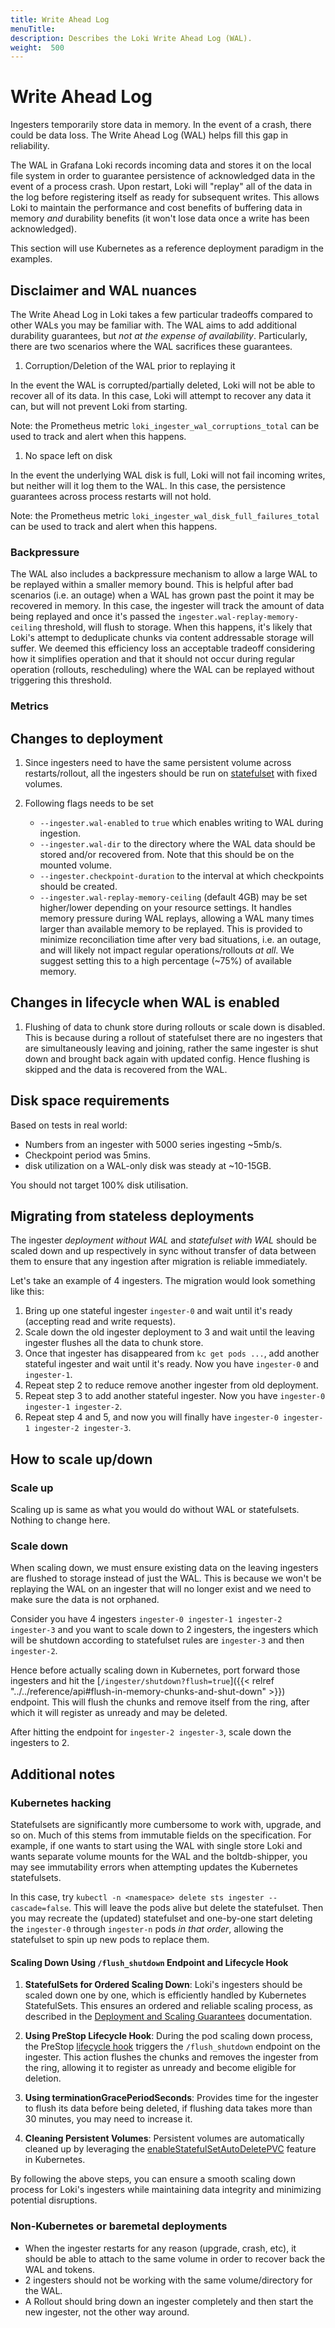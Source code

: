 ```yaml
---
title: Write Ahead Log
menuTitle:  
description: Describes the Loki Write Ahead Log (WAL).
weight:  500
---
```


# Write Ahead Log

Ingesters temporarily store data in memory. In the event of a crash, there could be data loss. The Write Ahead Log (WAL) helps fill this gap in reliability.

The WAL in Grafana Loki records incoming data and stores it on the local file system in order to guarantee persistence of acknowledged data in the event of a process crash. Upon restart, Loki will "replay" all of the data in the log before registering itself as ready for subsequent writes. This allows Loki to maintain the performance and cost benefits of buffering data in memory _and_ durability benefits (it won't lose data once a write has been acknowledged).

This section will use Kubernetes as a reference deployment paradigm in the examples.

## Disclaimer and WAL nuances

The Write Ahead Log in Loki takes a few particular tradeoffs compared to other WALs you may be familiar with. The WAL aims to add additional durability guarantees, but _not at the expense of availability_. Particularly, there are two scenarios where the WAL sacrifices these guarantees.

1) Corruption/Deletion of the WAL prior to replaying it

In the event the WAL is corrupted/partially deleted, Loki will not be able to recover all of its data. In this case, Loki will attempt to recover any data it can, but will not prevent Loki from starting.

Note: the Prometheus metric `loki_ingester_wal_corruptions_total` can be used to track and alert when this happens.

1) No space left on disk

In the event the underlying WAL disk is full, Loki will not fail incoming writes, but neither will it log them to the WAL. In this case, the persistence guarantees across process restarts will not hold.

Note: the Prometheus metric `loki_ingester_wal_disk_full_failures_total` can be used to track and alert when this happens.


### Backpressure

The WAL also includes a backpressure mechanism to allow a large WAL to be replayed within a smaller memory bound. This is helpful after bad scenarios (i.e. an outage) when a WAL has grown past the point it may be recovered in memory. In this case, the ingester will track the amount of data being replayed and once it's passed the `ingester.wal-replay-memory-ceiling` threshold, will flush to storage. When this happens, it's likely that Loki's attempt to deduplicate chunks via content addressable storage will suffer. We deemed this efficiency loss an acceptable tradeoff considering how it simplifies operation and that it should not occur during regular operation (rollouts, rescheduling) where the WAL can be replayed without triggering this threshold.

### Metrics

## Changes to deployment

1. Since ingesters need to have the same persistent volume across restarts/rollout, all the ingesters should be run on [statefulset](https://kubernetes.io/docs/concepts/workloads/controllers/statefulset/) with fixed volumes.

2. Following flags needs to be set
    * `--ingester.wal-enabled` to `true` which enables writing to WAL during ingestion.
    * `--ingester.wal-dir` to the directory where the WAL data should be stored and/or recovered from. Note that this should be on the mounted volume.
    * `--ingester.checkpoint-duration` to the interval at which checkpoints should be created.
    * `--ingester.wal-replay-memory-ceiling` (default 4GB) may be set higher/lower depending on your resource settings. It handles memory pressure during WAL replays, allowing a WAL many times larger than available memory to be replayed. This is provided to minimize reconciliation time after very bad situations, i.e. an outage, and will likely not impact regular operations/rollouts _at all_. We suggest setting this to a high percentage (~75%) of available memory.

## Changes in lifecycle when WAL is enabled

1. Flushing of data to chunk store during rollouts or scale down is disabled. This is because during a rollout of statefulset there are no ingesters that are simultaneously leaving and joining, rather the same ingester is shut down and brought back again with updated config. Hence flushing is skipped and the data is recovered from the WAL.

## Disk space requirements

Based on tests in real world:

* Numbers from an ingester with 5000 series ingesting ~5mb/s.
* Checkpoint period was 5mins.
* disk utilization on a WAL-only disk was steady at ~10-15GB.

You should not target 100% disk utilisation.

## Migrating from stateless deployments

The ingester _deployment without WAL_ and _statefulset with WAL_ should be scaled down and up respectively in sync without transfer of data between them to ensure that any ingestion after migration is reliable immediately.

Let's take an example of 4 ingesters. The migration would look something like this:

1. Bring up one stateful ingester `ingester-0` and wait until it's ready (accepting read and write requests).
2. Scale down the old ingester deployment to 3 and wait until the leaving ingester flushes all the data to chunk store.
3. Once that ingester has disappeared from `kc get pods ...`, add another stateful ingester and wait until it's ready. Now you have `ingester-0` and `ingester-1`.
4. Repeat step 2 to reduce remove another ingester from old deployment.
5. Repeat step 3 to add another stateful ingester. Now you have `ingester-0 ingester-1 ingester-2`.
6. Repeat step 4 and 5, and now you will finally have `ingester-0 ingester-1 ingester-2 ingester-3`.

## How to scale up/down

### Scale up

Scaling up is same as what you would do without WAL or statefulsets. Nothing to change here.

### Scale down

When scaling down, we must ensure existing data on the leaving ingesters are flushed to storage instead of just the WAL. This is because we won't be replaying the WAL on an ingester that will no longer exist and we need to make sure the data is not orphaned.

Consider you have 4 ingesters `ingester-0 ingester-1 ingester-2 ingester-3` and you want to scale down to 2 ingesters, the ingesters which will be shutdown according to statefulset rules are `ingester-3` and then `ingester-2`.

Hence before actually scaling down in Kubernetes, port forward those ingesters and hit the [`/ingester/shutdown?flush=true`]({{< relref "../../reference/api#flush-in-memory-chunks-and-shut-down" >}}) endpoint. This will flush the chunks and remove itself from the ring, after which it will register as unready and may be deleted.

After hitting the endpoint for `ingester-2 ingester-3`, scale down the ingesters to 2.

## Additional notes

### Kubernetes hacking

Statefulsets are significantly more cumbersome to work with, upgrade, and so on. Much of this stems from immutable fields on the specification. For example, if one wants to start using the WAL with single store Loki and wants separate volume mounts for the WAL and the boltdb-shipper, you may see immutability errors when attempting updates the Kubernetes statefulsets.

In this case, try `kubectl -n <namespace> delete sts ingester --cascade=false`. This will leave the pods alive but delete the statefulset. Then you may recreate the (updated) statefulset and one-by-one start deleting the `ingester-0` through `ingester-n` pods _in that order_, allowing the statefulset to spin up new pods to replace them.

#### Scaling Down Using `/flush_shutdown` Endpoint and Lifecycle Hook

1. **StatefulSets for Ordered Scaling Down**: Loki's ingesters should be scaled down one by one, which is efficiently handled by Kubernetes StatefulSets. This ensures an ordered and reliable scaling process, as described in the [Deployment and Scaling Guarantees](https://kubernetes.io/docs/concepts/workloads/controllers/statefulset/#deployment-and-scaling-guarantees) documentation.

2. **Using PreStop Lifecycle Hook**: During the pod scaling down process, the PreStop [lifecycle hook](https://kubernetes.io/docs/concepts/containers/container-lifecycle-hooks/) triggers the `/flush_shutdown` endpoint on the ingester. This action flushes the chunks and removes the ingester from the ring, allowing it to register as unready and become eligible for deletion.

3. **Using terminationGracePeriodSeconds**: Provides time for the ingester to flush its data before being deleted, if flushing data takes more than 30 minutes, you may need to increase it.

4. **Cleaning Persistent Volumes**: Persistent volumes are automatically cleaned up by leveraging the [enableStatefulSetAutoDeletePVC](https://kubernetes.io/blog/2021/12/16/kubernetes-1-23-statefulset-pvc-auto-deletion/) feature in Kubernetes.

By following the above steps, you can ensure a smooth scaling down process for Loki's ingesters while maintaining data integrity and minimizing potential disruptions.

### Non-Kubernetes or baremetal deployments

* When the ingester restarts for any reason (upgrade, crash, etc), it should be able to attach to the same volume in order to recover back the WAL and tokens.
* 2 ingesters should not be working with the same volume/directory for the WAL.
* A Rollout should bring down an ingester completely and then start the new ingester, not the other way around.
